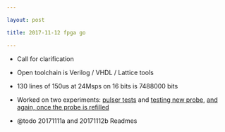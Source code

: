 ```yaml
---

layout: post

title: 2017-11-12 fpga go

---
```



-   Call for clarification
-   Open toolchain is Verilog / VHDL / Lattice tools
-   130 lines of 150us at 24Msps on 16 bits is 7488000 bits

-   Worked on two experiments: [pulser
    tests](/retired/alt.tbo/20171111a/Readme.md) and [testing new
    probe](/retired/alt.tbo/20171112a/Readme.md), [and again, once the
    probe is refilled](/retired/alt.tbo/20171112b/Readme.md)

-   @todo 20171111a and 20171112b Readmes

